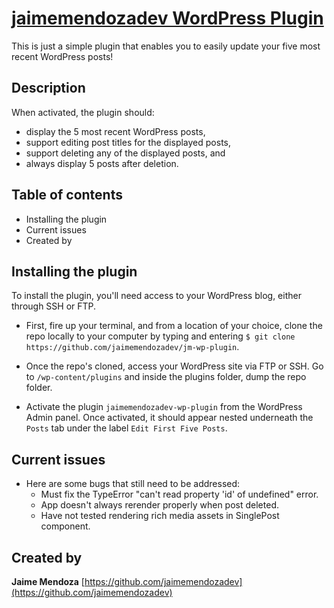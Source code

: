# [jaimemendozadev WordPress Plugin](https://github.com/jaimemendozadev/jm-wp-plugin)

This is just a simple plugin that enables you to easily update your five most recent WordPress posts!

## Description

When activated, the plugin should: 

- display the 5 most recent WordPress posts, 
- support editing post titles for the displayed posts, 
- support deleting any of the displayed posts, and 
- always display 5 posts after deletion.

## Table of contents

- Installing the plugin
- Current issues
- Created by

## Installing the plugin

To install the plugin, you'll need access to your WordPress blog, either through SSH or FTP. 

- First, fire up your terminal, and from a location of your choice, clone the repo locally to your computer by typing and entering `$ git clone https://github.com/jaimemendozadev/jm-wp-plugin`.

- Once the repo's cloned, access your WordPress site via FTP or SSH. Go to `/wp-content/plugins` and inside the plugins folder, dump the repo folder. 

- Activate the plugin `jaimemendozadev-wp-plugin` from the WordPress Admin panel. Once activated, it should appear nested underneath the `Posts` tab under the label `Edit First Five Posts`. 

## Current issues

- Here are some bugs that still need to be addressed:
  - Must fix the TypeError "can't read property 'id' of undefined" error. 
  - App doesn't always rerender properly when post deleted. 
  - Have not tested rendering rich media assets in SinglePost component.


## Created by

**Jaime Mendoza**
[https://github.com/jaimemendozadev](https://github.com/jaimemendozadev)